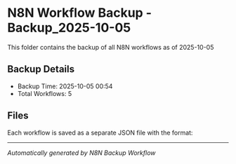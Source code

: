 # N8N Workflow Backup - Backup_2025-10-05
This folder contains the backup of all N8N workflows as of 2025-10-05

## Backup Details
- Backup Time: 2025-10-05 00:54
- Total Workflows: 5

## Files
Each workflow is saved as a separate JSON file with the format:

---

*Automatically generated by N8N Backup Workflow*
